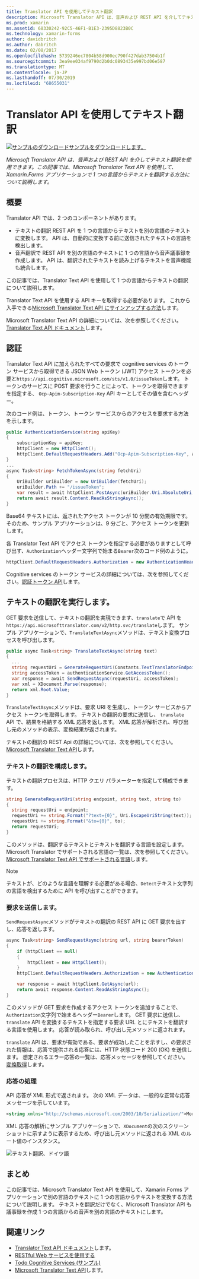 ```yaml
---
title: Translator API を使用してテキスト翻訳
description: Microsoft Translator API は、音声および REST API を介してテキスト翻訳を使用できます。 この記事では、Microsoft Translator Text API を使用して、Xamarin.Forms アプリケーションで 1 つの言語からテキストを翻訳する方法について説明します。
ms.prod: xamarin
ms.assetid: 68330242-92C5-46F1-B1E3-2395D8823B0C
ms.technology: xamarin-forms
author: davidbritch
ms.author: dabritch
ms.date: 02/08/2017
ms.openlocfilehash: 5739246ec7804b58d900ec790f427dab37504b1f
ms.sourcegitcommit: 3ea9ee034af9790d2b0dc0893435e997bd06e587
ms.translationtype: MT
ms.contentlocale: ja-JP
ms.lasthandoff: 07/30/2019
ms.locfileid: "68655031"
---
```

# <a name="text-translation-using-the-translator-api"></a>Translator API を使用してテキスト翻訳

[![サンプルのダウンロード](~/media/shared/download.png)サンプルをダウンロードします。](https://docs.microsoft.com/samples/xamarin/xamarin-forms-samples/webservices-todocognitiveservices)

_Microsoft Translator API は、音声および REST API を介してテキスト翻訳を使用できます。この記事では、Microsoft Translator Text API を使用して、Xamarin.Forms アプリケーションで 1 つの言語からテキストを翻訳する方法について説明します。_

## <a name="overview"></a>概要

Translator API では、2 つのコンポーネントがあります。

- テキストの翻訳 REST API を 1 つの言語からテキストを別の言語のテキストに変換します。 API は、自動的に変換する前に送信されたテキストの言語を検出します。
- 音声翻訳で REST API を別の言語のテキストに 1 つの言語から音声議事録を作成します。 API は、翻訳されたテキストを読み上げるテキストを音声機能も統合します。

この記事では、Translator Text API を使用して 1 つの言語からテキストの翻訳について説明します。

Translator Text API を使用する API キーを取得する必要があります。 これから入手できる[Microsoft Translator Text API にサインアップする方法](/azure/cognitive-services/translator/translator-text-how-to-signup/)します。

Microsoft Translator Text API の詳細については、次を参照してください。 [Translator Text API ドキュメント](/azure/cognitive-services/translator/)します。

## <a name="authentication"></a>認証

Translator Text API に加えられたすべての要求で cognitive services のトークン サービスから取得できる JSON Web トークン (JWT) アクセス トークンを必要と`https://api.cognitive.microsoft.com/sts/v1.0/issueToken`します。 トークンのサービスに POST 要求を行うことによって、トークンを取得できますを指定する、 `Ocp-Apim-Subscription-Key` API キーとしてその値を含むヘッダー。

次のコード例は、トークン、トークン サービスからのアクセスを要求する方法を示します。

```csharp
public AuthenticationService(string apiKey)
{
    subscriptionKey = apiKey;
    httpClient = new HttpClient();
    httpClient.DefaultRequestHeaders.Add("Ocp-Apim-Subscription-Key", apiKey);
}
...
async Task<string> FetchTokenAsync(string fetchUri)
{
    UriBuilder uriBuilder = new UriBuilder(fetchUri);
    uriBuilder.Path += "/issueToken";
    var result = await httpClient.PostAsync(uriBuilder.Uri.AbsoluteUri, null);
    return await result.Content.ReadAsStringAsync();
}
```

Base64 テキストには、返されたアクセス トークンが 10 分間の有効期限です。 そのため、サンプル アプリケーションは、9 分ごと、アクセス トークンを更新します。

各 Translator Text API でアクセス トークンを指定する必要がありますとして呼び出す、`Authorization`ヘッダー文字列で始まる`Bearer`次のコード例のように。

```csharp
httpClient.DefaultRequestHeaders.Authorization = new AuthenticationHeaderValue("Bearer", bearerToken);
```

Cognitive services のトークン サービスの詳細については、次を参照してください。[認証トークン API](http://docs.microsofttranslator.com/oauth-token.html)します。

## <a name="performing-text-translation"></a>テキストの翻訳を実行します。

GET 要求を送信して、テキストの翻訳を実現できます、`translate`で API を`https://api.microsofttranslator.com/v2/http.svc/translate`します。 サンプル アプリケーションで、`TranslateTextAsync`メソッドは、テキスト変換プロセスを呼び出します。

```csharp
public async Task<string> TranslateTextAsync(string text)
{
  ...
  string requestUri = GenerateRequestUri(Constants.TextTranslatorEndpoint, text, "en", "de");
  string accessToken = authenticationService.GetAccessToken();
  var response = await SendRequestAsync(requestUri, accessToken);
  var xml = XDocument.Parse(response);
  return xml.Root.Value;
}
```

`TranslateTextAsync`メソッドは、要求 URI を生成し、トークン サービスからアクセス トークンを取得します。 テキストの翻訳の要求に送信し、 `translate` API で、結果を格納する XML 応答を返します。 XML 応答が解析され、呼び出し元のメソッドの表示、変換結果が返されます。

テキストの翻訳の REST Api の詳細については、次を参照してください。 [Microsoft Translator Text API](http://docs.microsofttranslator.com/text-translate.html)します。

### <a name="configuring-text-translation"></a>テキストの翻訳を構成します。

テキストの翻訳プロセスは、HTTP クエリ パラメーターを指定して構成できます。

```csharp
string GenerateRequestUri(string endpoint, string text, string to)
{
  string requestUri = endpoint;
  requestUri += string.Format("?text={0}", Uri.EscapeUriString(text));
  requestUri += string.Format("&to={0}", to);
  return requestUri;
}
```

このメソッドは、翻訳するテキストとテキストを翻訳する言語を設定します。 Microsoft Translator でサポートされる言語の一覧は、次を参照してください。 [Microsoft Translator Text API でサポートされる言語](/azure/cognitive-services/translator/languages/)します。

> [!NOTE]
> テキストが、どのような言語を理解する必要がある場合、`Detect`テキスト文字列の言語を検出するために API を呼び出すことができます。

### <a name="sending-the-request"></a>要求を送信します。

`SendRequestAsync`メソッドがテキストの翻訳の REST API に GET 要求を出すし、応答を返します。

```csharp
async Task<string> SendRequestAsync(string url, string bearerToken)
{
    if (httpClient == null)
    {
        httpClient = new HttpClient();
    }
    httpClient.DefaultRequestHeaders.Authorization = new AuthenticationHeaderValue("Bearer", bearerToken);

    var response = await httpClient.GetAsync(url);
    return await response.Content.ReadAsStringAsync();
}
```

このメソッドが GET 要求を作成するアクセス トークンを追加することで、`Authorization`文字列で始まるヘッダー`Bearer`します。 GET 要求に送信し、 `translate` API を変換するテキストを指定する要求 URL とにテキストを翻訳する言語を使用します。 応答が読み取られ、呼び出し元メソッドに返されます。

`translate` API は、要求が有効である、要求が成功したことを示すし、の要求された情報は、応答で提供される応答には、HTTP 状態コード 200 (OK) を送信します。 想定されるエラー応答の一覧は、応答メッセージを参照してください。[変換取得](http://docs.microsofttranslator.com/text-translate.html#!/default/get_Translate)します。

### <a name="processing-the-response"></a>応答の処理

API 応答が XML 形式で返されます。 次の XML データは、一般的な正常な応答メッセージを示しています。

```xml
<string xmlns="http://schemas.microsoft.com/2003/10/Serialization/">Morgen kaufen gehen ein</string>
```

XML 応答の解析にサンプル アプリケーションで、`XDocument`の次のスクリーン ショットに示すように表示するため、呼び出し元メソッドに返される XML のルート値のインスタンス。

![](text-translation-images/text-translation.png "テキスト翻訳、ドイツ語")

## <a name="summary"></a>まとめ

この記事では、Microsoft Translator Text API を使用して、Xamarin.Forms アプリケーションで別の言語のテキストに 1 つの言語からテキストを変換する方法について説明します。 テキストを翻訳だけでなく、Microsoft Translator API も議事録を作成 1 つの言語からの音声を別の言語のテキストにします。

## <a name="related-links"></a>関連リンク

- [Translator Text API ドキュメント](/azure/cognitive-services/translator/)します。
- [RESTful Web サービスを使用する](~/xamarin-forms/data-cloud/web-services/rest.md)
- [Todo Cognitive Services (サンプル)](https://docs.microsoft.com/samples/xamarin/xamarin-forms-samples/webservices-todocognitiveservices)
- [Microsoft Translator Text API](http://docs.microsofttranslator.com/text-translate.html)します。
